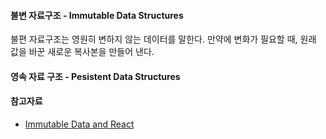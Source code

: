 #### 불변 자료구조 - Immutable Data Structures
불편 자료구조는 영원히 변하지 않는 데이터를 말한다.
만약에 변화가 필요할 때, 원래 값을 바꾼 새로운 복사본을 만들어 낸다.

#### 영속 자료 구조 - Pesistent Data Structures

#### 참고자료
- [Immutable Data and React](https://ohgyun.com/585)